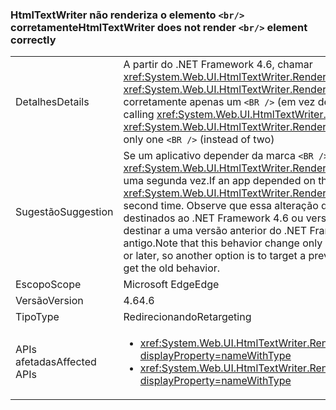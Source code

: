 ### <a name="htmltextwriter-does-not-render-br-element-correctly"></a><span data-ttu-id="8d0f1-101">HtmlTextWriter não renderiza o elemento `<br/>` corretamente</span><span class="sxs-lookup"><span data-stu-id="8d0f1-101">HtmlTextWriter does not render `<br/>` element correctly</span></span>

|   |   |
|---|---|
|<span data-ttu-id="8d0f1-102">Detalhes</span><span class="sxs-lookup"><span data-stu-id="8d0f1-102">Details</span></span>|<span data-ttu-id="8d0f1-103">A partir do .NET Framework 4.6, chamar <xref:System.Web.UI.HtmlTextWriter.RenderBeginTag(System.String)> e <xref:System.Web.UI.HtmlTextWriter.RenderEndTag> com um elemento <code>&lt;BR /&gt;</code> vai inserir corretamente apenas um <code>&lt;BR /&gt;</code> (em vez de dois)</span><span class="sxs-lookup"><span data-stu-id="8d0f1-103">Beginning in the .NET Framework 4.6, calling <xref:System.Web.UI.HtmlTextWriter.RenderBeginTag(System.String)> and <xref:System.Web.UI.HtmlTextWriter.RenderEndTag> with a <code>&lt;BR /&gt;</code> element will correctly insert only one <code>&lt;BR /&gt;</code> (instead of two)</span></span>|
|<span data-ttu-id="8d0f1-104">Sugestão</span><span class="sxs-lookup"><span data-stu-id="8d0f1-104">Suggestion</span></span>|<span data-ttu-id="8d0f1-105">Se um aplicativo depender da marca <code>&lt;BR /&gt;</code> extra, <xref:System.Web.UI.HtmlTextWriter.RenderBeginTag(System.String)> deverá ser chamado uma segunda vez.</span><span class="sxs-lookup"><span data-stu-id="8d0f1-105">If an app depended on the extra <code>&lt;BR /&gt;</code> tag, <xref:System.Web.UI.HtmlTextWriter.RenderBeginTag(System.String)> should be called a second time.</span></span> <span data-ttu-id="8d0f1-106">Observe que essa alteração de comportamento afeta apenas aplicativos destinados ao .NET Framework 4.6 ou versões posteriores, de modo que outra opção é destinar a uma versão anterior do .NET Framework a fim de obter o comportamento antigo.</span><span class="sxs-lookup"><span data-stu-id="8d0f1-106">Note that this behavior change only affects apps that target the .NET Framework 4.6 or later, so another option is to target a previous version of the .NET Framework in order to get the old behavior.</span></span>|
|<span data-ttu-id="8d0f1-107">Escopo</span><span class="sxs-lookup"><span data-stu-id="8d0f1-107">Scope</span></span>|<span data-ttu-id="8d0f1-108">Microsoft Edge</span><span class="sxs-lookup"><span data-stu-id="8d0f1-108">Edge</span></span>|
|<span data-ttu-id="8d0f1-109">Versão</span><span class="sxs-lookup"><span data-stu-id="8d0f1-109">Version</span></span>|<span data-ttu-id="8d0f1-110">4.6</span><span class="sxs-lookup"><span data-stu-id="8d0f1-110">4.6</span></span>|
|<span data-ttu-id="8d0f1-111">Tipo</span><span class="sxs-lookup"><span data-stu-id="8d0f1-111">Type</span></span>|<span data-ttu-id="8d0f1-112">Redirecionando</span><span class="sxs-lookup"><span data-stu-id="8d0f1-112">Retargeting</span></span>|
|<span data-ttu-id="8d0f1-113">APIs afetadas</span><span class="sxs-lookup"><span data-stu-id="8d0f1-113">Affected APIs</span></span>|<ul><li><xref:System.Web.UI.HtmlTextWriter.RenderBeginTag(System.String)?displayProperty=nameWithType></li><li><xref:System.Web.UI.HtmlTextWriter.RenderBeginTag(System.Web.UI.HtmlTextWriterTag)?displayProperty=nameWithType></li></ul>|

